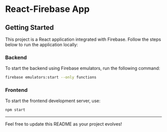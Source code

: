 # React-Firebase App

## Getting Started

This project is a React application integrated with Firebase. Follow the steps below to run the application locally:

### Backend

To start the backend using Firebase emulators, run the following command:

```bash
firebase emulators:start --only functions
```

### Frontend

To start the frontend development server, use:

```bash
npm start
```

---

Feel free to update this README as your project evolves!